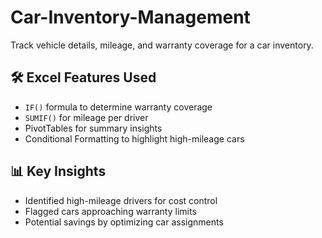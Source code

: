 # Car-Inventory-Management
Track vehicle details, mileage, and warranty coverage for a car inventory.
## 🛠 Excel Features Used  
- `IF()` formula to determine warranty coverage  
- `SUMIF()` for mileage per driver  
- PivotTables for summary insights  
- Conditional Formatting to highlight high-mileage cars  

## 📊 Key Insights  
- Identified high-mileage drivers for cost control  
- Flagged cars approaching warranty limits  
- Potential savings by optimizing car assignments  
